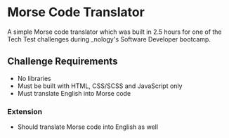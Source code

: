 # Morse Code Translator
A simple Morse code translator which was built in 2.5 hours for one of the Tech Test challenges during _nology's Software Developer bootcamp.

## Challenge Requirements
- No libraries
- Must be built with HTML, CSS/SCSS and JavaScript only
- Must translate English into Morse code

### Extension
- Should translate Morse code into English as well
